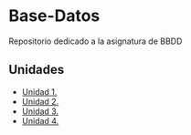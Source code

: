 # Base-Datos

Repositorio dedicado a la asignatura de BBDD

## Unidades
- [Unidad 1.](Unidad-1)
- [Unidad 2.](Unidad-2)
- [Unidad 3.](Unidad-3)
- [Unidad 4.](Unidad-4)


